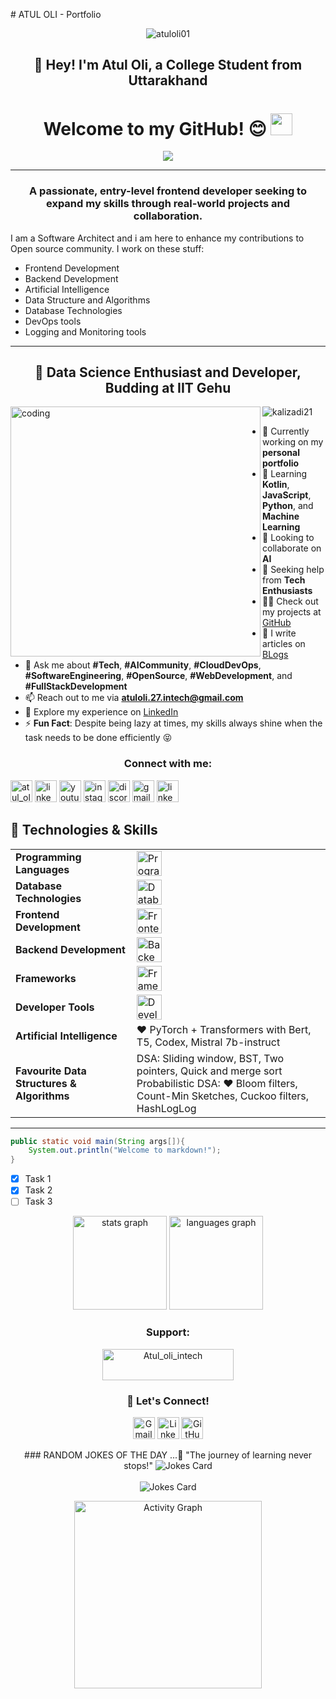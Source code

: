 <p># ATUL OLI - Portfolio  <p align="center">
  <img src="https://komarev.com/ghpvc/?username=atuloli01&label=Profile%20Views&color=0e75b6&style=flat" alt="atuloli01" />
</p></p>


<h2 align="center">👋 Hey! I'm Atul Oli, a College Student from Uttarakhand</h2>

<h1 align="center">Welcome to my GitHub!  😊 <img src="https://media.giphy.com/media/hvRJCLFzcasrR4ia7z/giphy.gif" width="35" /></h1>

<p align="center">
  <a href="https://github.com/DenverCoder1/readme-typing-svg">
    <img src="https://readme-typing-svg.herokuapp.com?lines=Coder%20|%20Learner%20|%20Engineer%20|%20Developer;Aspiring%20Web%20Developer;Always%20Eager%20To%20Learn%20New%20Things&center=true&width=600&height=80">
  </a>
</p>

<hr>

<h3 align="center">
  A passionate, entry-level frontend developer seeking to expand my skills through real-world projects and collaboration.
</h3>

  
  I am a Software Architect and i am here to enhance my contributions to Open source community. I work on these stuff:
<ul dir="auto">
<li>Frontend Development</li>
<li>Backend Development</li>
<li>Artificial Intelligence</li>
<li>Data Structure and Algorithms</li>
<li>Database Technologies</li>
<li>DevOps tools</li>
<li>Logging and Monitoring tools</li>
</ul>

---






<h2 align="center">🌱 Data Science Enthusiast and Developer, Budding at IIT Gehu</h2>

<img align="left" alt="coding" width="400" src="https://cdn.filestackcontent.com/efbSR18hT5uRKuo0zoMA">

<p align="left">
  <img src="https://komarev.com/ghpvc/?username=kalixadi21&label=Profile%20Views&color=0e75b6&style=flat" alt="kalizadi21" />
</p>

- 🔭 Currently working on my **personal portfolio**  
- 🌱 Learning **Kotlin**, **JavaScript**, **Python**, and **Machine Learning**  
- 👯 Looking to collaborate on **AI**  
- 🤝 Seeking help from **Tech Enthusiasts**  
- 👨‍💻 Check out my projects at [GitHub](https://github.com/Atuloli01)  
- 📝 I write articles on [BLogs](https://github.com/Atuloli01/BLogs)  
- 💬 Ask me about **#Tech**, **#AICommunity**, **#CloudDevOps**, **#SoftwareEngineering**, **#OpenSource**, **#WebDevelopment**, and **#FullStackDevelopment**  
- 📫 Reach out to me via **atuloli.27.intech@gmail.com**  
- 📄 Explore my experience on [LinkedIn](https://www.linkedin.com/in/atul-oli27-intech/)  
- ⚡ **Fun Fact**: Despite being lazy at times, my skills always shine when the task needs to be done efficiently 😝

<h3 align="center">Connect with me:</h3>
<div>
<p align="left">
  <a href="https://twitter.com/atul_oli" target="blank"><img src="https://img.shields.io/twitter/follow/atul_oli?logo=twitter&style=for-the-badge" alt="atul_oli" height="35" /></a>
  <a href="https://linkedin.com/in/atul-oli27-intech" target="blank"><img src="https://img.shields.io/static/v1?message=LinkedIn&logo=linkedin&label=&color=0077B5&logoColor=white&labelColor=&style=for-the-badge" height="35" alt="linkedin logo" /></a>
  <a href="https://www.youtube.com" target="_blank"><img src="https://img.shields.io/static/v1?message=Youtube&logo=youtube&label=&color=FF0000&logoColor=white&labelColor=&style=for-the-badge" height="35" alt="youtube logo" /></a>
  <a href="https://www.instagram.com" target="_blank"><img src="https://img.shields.io/static/v1?message=Instagram&logo=instagram&label=&color=E4405F&logoColor=white&labelColor=&style=for-the-badge" height="35" alt="instagram logo" /></a>
    <a href="https://discord.com" target="_blank"><img src="https://img.shields.io/static/v1?message=Discord&logo=discord&label=&color=7289DA&logoColor=white&labelColor=&style=for-the-badge" height="35" alt="discord logo" /></a>
  <a href="mailto:your-email@example.com" target="_blank"><img src="https://img.shields.io/static/v1?message=Gmail&logo=gmail&label=&color=D14836&logoColor=white&labelColor=&style=for-the-badge" height="35" alt="gmail logo" /></a>
  <a href="https://www.linkedin.com" target="_blank"><img src="https://img.shields.io/static/v1?message=LinkedIn&logo=linkedin&label=&color=0077B5&logoColor=white&labelColor=&style=for-the-badge" height="35" alt="linkedin logo" /></a>
</p>
</div>


## 🌟 Technologies & Skills

<markdown-accessiblity-table data-catalyst="">
<table>
  <tbody>
    <tr>
      <td><strong>Programming Languages</strong></td>
      <td>
        <a target="_blank" rel="noopener noreferrer nofollow" href="https://skillicons.dev">
          <img height="40" src="https://skillicons.dev/icons?i=cpp,c,java&theme=dark" style="max-width: 100%;" alt="Programming Languages" />
        </a>
      </td>
    </tr>
    <tr>
      <td><strong>Database Technologies</strong></td>
      <td>
        <a target="_blank" rel="noopener noreferrer nofollow" href="https://skillicons.dev">
          <img height="40" src="https://skillicons.dev/icons?i=mysql,postgresql,mongodb,firebase&theme=dark" style="max-width: 100%;" alt="Database Technologies" />
        </a>
      </td>
    </tr>
    <tr>
      <td><strong>Frontend Development</strong></td>
      <td>
        <a target="_blank" rel="noopener noreferrer nofollow" href="https://skillicons.dev">
          <img height="40" src="https://skillicons.dev/icons?i=html,css,js,react,threejs&theme=dark" style="max-width: 100%;" alt="Frontend Development" />
        </a>
      </td>
    </tr>
    <tr>
      <td><strong>Backend Development</strong></td>
      <td>
        <a target="_blank" rel="noopener noreferrer nofollow" href="https://skillicons.dev">
          <img height="40" src="https://skillicons.dev/icons?i=nodejs,nextjs&theme=dark" style="max-width: 100%;" alt="Backend Development" />
        </a>
      </td>
    </tr>
    <tr>
      <td><strong>Frameworks</strong></td>
      <td>
        <a target="_blank" rel="noopener noreferrer nofollow" href="https://skillicons.dev">
          <img height="40" src="https://skillicons.dev/icons?i=postman,sass,tailwind&theme=dark" style="max-width: 100%;" alt="Frameworks" />
        </a>
      </td>
    </tr>
    <tr>
      <td><strong>Developer Tools</strong></td>
      <td>
        <a target="_blank" rel="noopener noreferrer nofollow" href="https://skillicons.dev">
          <img height="40" src="https://skillicons.dev/icons?i=git,github,gitlab,netlify,cloudflare&theme=dark" style="max-width: 100%;" alt="Developer Tools" />
        </a>
      </td>
    </tr>
    <tr>
      <td><strong>Artificial Intelligence</strong></td>
      <td>
        ❤️ PyTorch + Transformers with Bert, T5, Codex, Mistral 7b-instruct
      </td>
    </tr>
    <tr>
      <td><strong>Favourite Data Structures & Algorithms</strong></td>
      <td>
        DSA: Sliding window, BST, Two pointers, Quick and merge sort<br>
        Probabilistic DSA: ❤️ Bloom filters, Count-Min Sketches, Cuckoo filters, HashLogLog
      </td>
    </tr>
  </tbody>
</table>
</markdown-accessiblity-table>

---

```java
public static void main(String args[]){
    System.out.println("Welcome to markdown!");
}
```
<!-- Task List -->
* [x] Task 1
* [x] Task 2
* [ ] Task 3

<div align="center">
  <img src="https://github-readme-stats.vercel.app/api?username=Atuloli01&show_icons=true&count_private=true&hide_title=false&theme=github_dark&hide_border=true" height="150" alt="stats graph" />
  <img src="https://github-readme-stats.vercel.app/api/top-langs?username=Atuloli01&layout=compact&langs_count=5&theme=github_dark&hide_border=true" height="150" alt="languages graph" />
</div>

<h3 align="center">Support:</h3>
<p align="center"><a href="https://www.buymeacoffee.com/Atul_oli_intech"><img align="center" src="https://cdn.buymeacoffee.com/buttons/v2/default-yellow.png" height="50" width="210" alt="Atul_oli_intech" /></a></p>

<h3 align="center">💼 Let's Connect!</h3>
<p align="center">
  <a href="mailto:atuloli.27intech@gmail.com"><img src="https://img.shields.io/static/v1?message=Gmail&logo=gmail&label=&color=D14836&logoColor=white&labelColor=&style=for-the-badge" height="35" alt="Gmail logo" /></a>
  <a href="https://linkedin.com/in/atul-oli27-intech" target="blank"><img src="https://img.shields.io/static/v1?message=LinkedIn&logo=linkedin&label=&color=0077B5&logoColor=white&labelColor=&style=for-the-badge" height="35" alt="LinkedIn logo" /></a>
  <a href="https://github.com/Atuloli01" target="blank"><img src="https://img.shields.io/static/v1?message=GitHub&logo=github&label=&color=black&logoColor=white&labelColor=&style=for-the-badge" height="35" alt="GitHub logo" /></a>
</p>



<div align="center">
### RANDOM JOKES OF THE DAY ...🌟 "The journey of learning never stops!"
  <img src="https://readme-jokes.vercel.app/api?hideBorder&theme=cobalt&qColor=%23944bcc&aColor=%23bbdb51" alt="Jokes Card" />
  <br /><br />
  <img src="https://readme-jokes.vercel.app/api?hideBorder&theme=dracula&textColor=%23ffffff" alt="Jokes Card" />
</div>
<p align="center">
  <img src="https://github-readme-activity-graph.vercel.app/graph?username=Atuloli01&radius=16&theme=github-dark&area=true&order=5&hide_border=true" height="300" alt="Activity Graph" />
</p>

